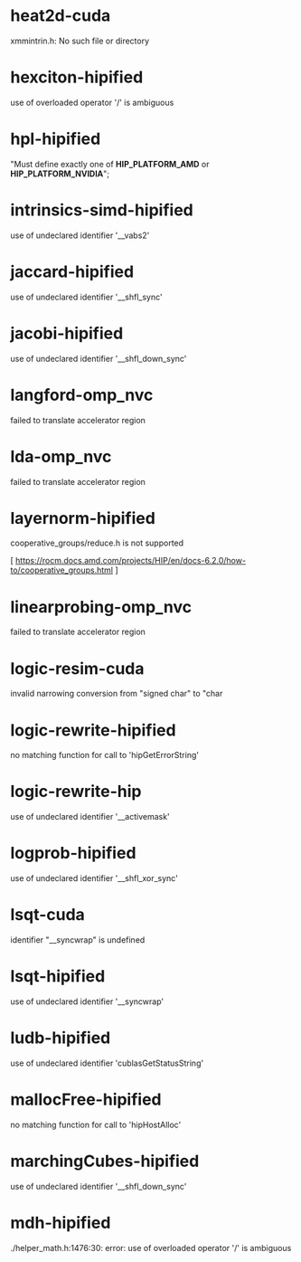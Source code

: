 # heat2d-cuda
xmmintrin.h: No such file or directory

# hexciton-hipified

use of overloaded operator '/' is ambiguous

# hpl-hipified

"Must define exactly one of __HIP_PLATFORM_AMD__ or __HIP_PLATFORM_NVIDIA__";

# intrinsics-simd-hipified
use of undeclared identifier '__vabs2'

# jaccard-hipified
use of undeclared identifier '__shfl_sync'

# jacobi-hipified
use of undeclared identifier '__shfl_down_sync'

# langford-omp_nvc
failed to translate accelerator region

# lda-omp_nvc
failed to translate accelerator region

# layernorm-hipified

cooperative_groups/reduce.h is not supported 

[ https://rocm.docs.amd.com/projects/HIP/en/docs-6.2.0/how-to/cooperative_groups.html ]

# linearprobing-omp_nvc
failed to translate accelerator region

# logic-resim-cuda
 invalid narrowing conversion from "signed char" to "char
 
# logic-rewrite-hipified
no matching function for call to 'hipGetErrorString'

# logic-rewrite-hip
use of undeclared identifier '__activemask'

# logprob-hipified
use of undeclared identifier '__shfl_xor_sync'

# lsqt-cuda
identifier "__syncwrap" is undefined

# lsqt-hipified
use of undeclared identifier '__syncwrap'

# ludb-hipified
use of undeclared identifier 'cublasGetStatusString'

# mallocFree-hipified

 no matching function for call to 'hipHostAlloc'

# marchingCubes-hipified

 use of undeclared identifier '__shfl_down_sync'
 
# mdh-hipified

./helper_math.h:1476:30: error: use of overloaded operator '/' is ambiguous



